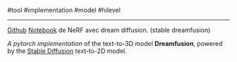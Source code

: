 #tool #implementation #model #hilevel
___
[Github](https://github.com/ashawkey/stable-dreamfusion?tab=readme-ov-file)
[Notebook](https://colab.research.google.com/drive/1MXT3yfOFvO0ooKEfiUUvTKwUkrrlCHpF?usp=sharing) de NeRF avec dream diffusion. (stable dreamfusion)

_A pytorch implementation_ of the text-to-3D model **Dreamfusion**, powered by the [Stable Diffusion](https://github.com/CompVis/stable-diffusion) text-to-2D model.
